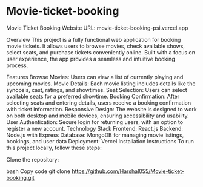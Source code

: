﻿# Movie-ticket-booking
Movie Ticket Booking Website
URL: movie-ticket-booking-psi.vercel.app

Overview
This project is a fully functional web application for booking movie tickets. It allows users to browse movies, check available shows, select seats, and purchase tickets conveniently online. Built with a focus on user experience, the app provides a seamless and intuitive booking process.

Features
Browse Movies: Users can view a list of currently playing and upcoming movies.
Movie Details: Each movie listing includes details like the synopsis, cast, ratings, and showtimes.
Seat Selection: Users can select available seats for a preferred showtime.
Booking Confirmation: After selecting seats and entering details, users receive a booking confirmation with ticket information.
Responsive Design: The website is designed to work on both desktop and mobile devices, ensuring accessibility and usability.
User Authentication: Secure login for returning users, with an option to register a new account.
Technology Stack
Frontend: React.js
Backend: Node.js with Express
Database: MongoDB for managing movie listings, bookings, and user data
Deployment: Vercel
Installation Instructions
To run this project locally, follow these steps:

Clone the repository:

bash
Copy code
git clone https://github.com/Harshal055/Movie-ticket-booking.git


